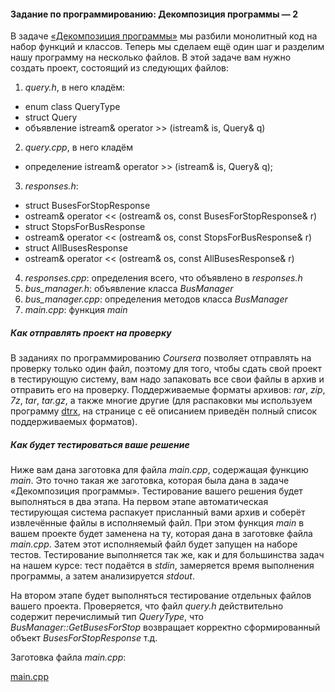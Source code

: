 #### Задание по программированию: Декомпозиция программы — 2 ####


В задаче [«Декомпозиция программы»](https://www.coursera.org/learn/c-plus-plus-yellow/programming/k6Xm2/diekompozitsiia-proghrammy) мы разбили монолитный код на набор функций и классов. Теперь мы сделаем ещё один шаг и разделим нашу программу на несколько файлов. В этой задаче вам нужно создать проект, состоящий из следующих файлов:

1. *query.h*, в него кладём:
* enum class QueryType
* struct Query
* объявление istream& operator >> (istream& is, Query& q)
2. *query.cpp*, в него кладём
* определение istream& operator >> (istream& is, Query& q);
3. *responses.h*:
* struct BusesForStopResponse
* ostream& operator << (ostream& os, const BusesForStopResponse& r)
* struct StopsForBusResponse
* ostream& operator << (ostream& os, const StopsForBusResponse& r)
* struct AllBusesResponse
* ostream& operator << (ostream& os, const AllBusesResponse& r)
4. *responses.cpp*: определения всего, что объявлено в *responses.h*
5. *bus_manager.h*: объявление класса *BusManager*
6. *bus_manager.cpp*: определения методов класса *BusManager*
7. *main.cpp*: функция *main*

##### Как отправлять проект на проверку #####
В заданиях по программированию *Coursera* позволяет отправлять на проверку только один файл, поэтому для того, чтобы сдать свой проект в тестирующую систему, вам надо запаковать все свои файлы в архив и отправить его на проверку. Поддерживаемые форматы архивов: *rar*, *zip*, *7z*, *tar*, *tar.gz*, а также многие другие (для распаковки мы используем программу [dtrx](http://manpages.ubuntu.com/manpages/trusty/en/man1/dtrx.1.html), на странице с её описанием приведён полный список поддерживаемых форматов).

##### Как будет тестироваться ваше решение #####
Ниже вам дана заготовка для файла *main.cpp*, содержащая функцию *main*. Это точно такая же заготовка, которая была дана в задаче «Декомпозиция программы». Тестирование вашего решения будет выполняться в два этапа. На первом этапе автоматическая тестирующая система распакует присланный вами архив и соберёт извлечённые файлы в исполняемый файл. При этом функция *main* в вашем проекте будет заменена на ту, которая дана в заготовке файла *main.cpp*. Затем этот исполняемый файл будет запущен на наборе тестов. Тестирование выполняется так же, как и для большинства задач на нашем курсе: тест подаётся в *stdin*, замеряется время выполнения программы, а затем анализируется *stdout*.

На втором этапе будет выполняться тестирование отдельных файлов вашего проекта. Проверяется, что файл *query.h* действительно содержит перечислимый тип *QueryType*, что *BusManager::GetBusesForStop* возвращает корректно сформированный объект *BusesForStopResponse* т.д.

Заготовка файла *main.cpp*:

[main.cpp](https://github.com/Hitoku/basics-of-c-plus-plus-development-yellow-belt/blob/master/Week_3/04%20Programming%20Assignment/Source/main.cpp)